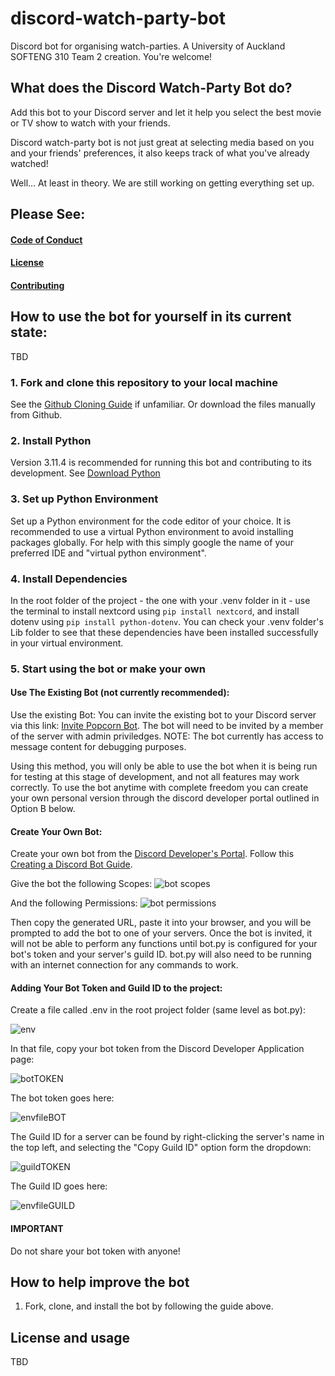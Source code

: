 # discord-watch-party-bot
Discord bot for organising watch-parties. A University of Auckland SOFTENG 310 Team 2 creation. You're welcome!

## What does the Discord Watch-Party Bot do?
Add this bot to your Discord server and let it help you select the best movie or TV show to watch with your friends.

Discord watch-party bot is not just great at selecting media based on you and your friends' preferences, it also keeps track of what you've already watched!

Well... At least in theory. We are still working on getting everything set up.

## Please See:
#### [Code of Conduct](CODE_OF_CONDUCT.md)
#### [License](LICENSE)
#### [Contributing](CONTRIBUTING.md)

## How to use the bot for yourself in its current state:
TBD
### 1. Fork and clone this repository to your local machine
See the [Github Cloning Guide](https://docs.github.com/en/repositories/creating-and-managing-repositories/cloning-a-repository) if unfamiliar. Or download the files manually from Github.
### 2. Install Python
Version 3.11.4 is recommended for running this bot and contributing to its development. See [Download Python](https://www.python.org/downloads/)
### 3. Set up Python Environment
Set up a Python environment for the code editor of your choice. It is recommended to use a virtual Python environment to avoid installing packages globally. For help with this simply google the name of your preferred IDE and "virtual python environment".
### 4. Install Dependencies
In the root folder of the project - the one with your .venv folder in it - use the terminal to install nextcord using `pip install nextcord`, and install dotenv using `pip install python-dotenv`. You can check your .venv folder's Lib folder to see that these dependencies have been installed successfully in your virtual environment.
### 5. Start using the bot or make your own
#### Use The Existing Bot (not currently recommended):
Use the existing Bot: You can invite the existing bot to your Discord server via this link: [Invite Popcorn Bot](https://discord.com/api/oauth2/authorize?client_id=1138633131432366194&permissions=18685255740480&scope=bot%20applications.commands). The bot will need to be invited by a member of the server with admin priviledges. NOTE: The bot currently has access to message content for debugging purposes.

Using this method, you will only be able to use the bot when it is being run for testing at this stage of development, and not all features may work correctly. To use the bot anytime with complete freedom you can create your own personal version through the discord developer portal outlined in Option B below.
#### Create Your Own Bot:
Create your own bot from the [Discord Developer's Portal](https://discord.com/developers/docs/intro). Follow this [Creating a Discord Bot Guide](https://www.ionos.com/digitalguide/server/know-how/creating-discord-bot/).

Give the bot the following Scopes:
![bot scopes](https://github.com/mattysteves/discord-watch-party-bot/assets/39393161/1d23b1c5-4095-44a7-9877-ccd746bed773)

And the following Permissions:
![bot permissions](https://github.com/mattysteves/discord-watch-party-bot/assets/39393161/b84481a3-8be4-4d19-a8ed-2e79128e3352)

Then copy the generated URL, paste it into your browser, and you will be prompted to add the bot to one of your servers. Once the bot is invited, it will not be able to perform any functions until bot.py is configured for your bot's token and your server's guild ID. bot.py will also need to be running with an internet connection for any commands to work.

#### Adding Your Bot Token and Guild ID to the project:
Create a file called .env in the root project folder (same level as bot.py):

![env](https://github.com/mattysteves/discord-watch-party-bot/assets/39393161/e5ea59ca-0fbd-46e3-9bbe-d273094fff6d)

In that file, copy your bot token from the Discord Developer Application page:

![botTOKEN](https://github.com/mattysteves/discord-watch-party-bot/assets/39393161/17c563bc-bf83-45fe-87a4-106d4aafff3e)

The bot token goes here:

![envfileBOT](https://github.com/mattysteves/discord-watch-party-bot/assets/39393161/7725b15e-7f60-4caa-94cf-98b8b22e5407)

The Guild ID for a server can be found by right-clicking the server's name in the top left, and selecting the "Copy Guild ID" option form the dropdown:

![guildTOKEN](https://github.com/mattysteves/discord-watch-party-bot/assets/39393161/6cfcec40-c7be-4363-9614-10b9ad4f3481)

The Guild ID goes here:

![envfileGUILD](https://github.com/mattysteves/discord-watch-party-bot/assets/39393161/7301a59e-144a-46b0-8e05-2dbdbe50833a)

#### IMPORTANT
Do not share your bot token with anyone!

## How to help improve the bot
1. Fork, clone, and install the bot by following the guide above.
## License and usage
TBD

